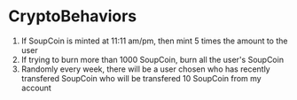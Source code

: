# CryptoBehaviors

1. If SoupCoin is minted at 11:11 am/pm, then mint 5 times the amount to the user
2. If trying to burn more than 1000 SoupCoin, burn all the user's SoupCoin
3. Randomly every week, there will be a user chosen who has recently transfered SoupCoin who will be transfered 10 SoupCoin from my account
